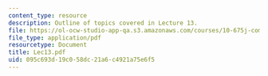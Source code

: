 ```yaml
---
content_type: resource
description: Outline of topics covered in Lecture 13.
file: https://ol-ocw-studio-app-qa.s3.amazonaws.com/courses/10-675j-computational-quantum-mechanics-of-molecular-and-extended-systems-fall-2004/095c693d19c058dc21a6c4921a75e6f5_Lec13.pdf
file_type: application/pdf
resourcetype: Document
title: Lec13.pdf
uid: 095c693d-19c0-58dc-21a6-c4921a75e6f5
---
```

